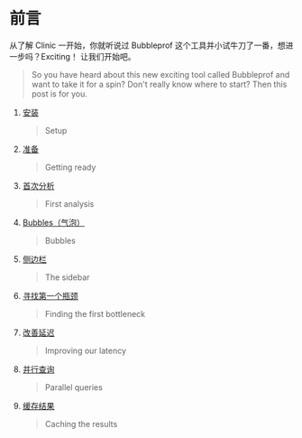 # 前言

从了解 Clinic 一开始，你就听说过 Bubbleprof 这个工具并小试牛刀了一番，想进一步吗？Exciting！ 让我们开始吧。

> So you have heard about this new exciting tool called Bubbleprof and want to take it for a spin? Don't really know where to start? Then this post is for you.

1. [安装](./setup.html)
    > Setup
2. [准备](./getting_ready.html)
    > Getting ready
3. [首次分析](./first_analysis.html)
    > First analysis
4. [Bubbles（气泡）](./bubbles.html)
    > Bubbles
5. [侧边栏](./the_sidebar.html)
    > The sidebar
6. [寻找第一个瓶颈](./finding_the_first_bottleneck.html)
    > Finding the first bottleneck
7. [改善延迟](./improving_our_latency.html)
    > Improving our latency
8. [并行查询](./parallel_queries.html)
    > Parallel queries
9. [缓存结果](./caching_the_results.html)
    > Caching the results
